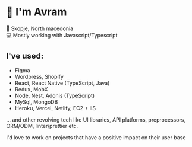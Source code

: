 # 🖖 I'm Avram
📍 Skopje, North macedonia  
:computer: Mostly working with Javascript/Typescript  

## I've used:
- Figma  
- Wordpress, Shopify  
- React, React Native (TypeScript, Java)  
- Redux, MobX  
- Node, Nest, Adonis (TypeScript)  
- MySql, MongoDB  
- Heroku, Vercel, Netlify, EC2 + IIS
  
... and other revolving tech like UI libraries, API platforms, preprocessors, ORM/ODM, linter/prettier etc.  

I'd love to work on projects that have a positive impact on their user base
